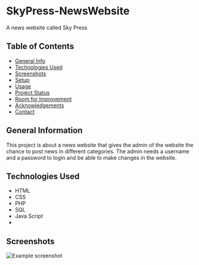 # SkyPress-NewsWebsite
A news website called Sky Press

## Table of Contents
* [General Info](#general-information)
* [Technologies Used](#technologies-used)
* [Screenshots](#screenshots)
* [Setup](#setup)
* [Usage](#usage)
* [Project Status](#project-status)
* [Room for Improvement](#room-for-improvement)
* [Acknowledgements](#acknowledgements)
* [Contact](#contact)

## General Information
This project is about a news website that gives the admin of the website the chance to post news in different categories. The admin needs a username and a password to login and be able to make changes in the website. 

## Technologies Used
-  HTML
-  CSS
-  PHP
-  SQL
-  Java Script
-  
## Screenshots
![Example screenshot](https://github.com/[ppirhandeh]/[SkyPress-NewsWebsite]/blob/[resources]/breakpoints.png?raw=true)


